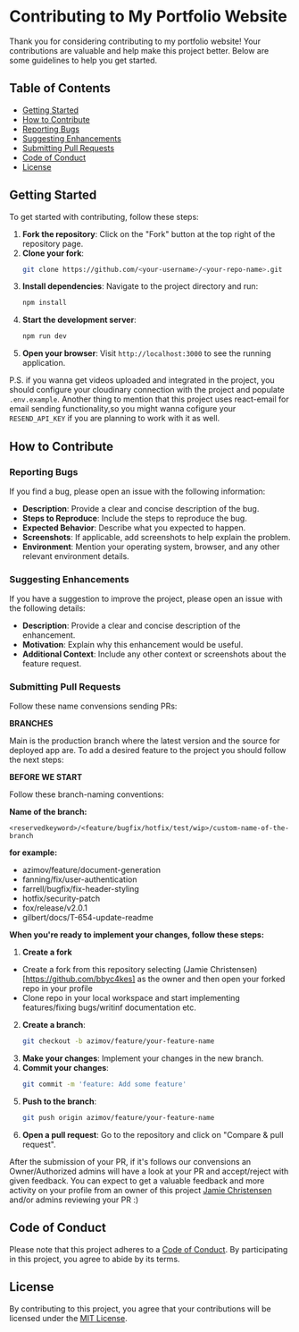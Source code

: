# Contributing to My Portfolio Website

Thank you for considering contributing to my portfolio website! Your contributions are valuable and help make this project better. Below are some guidelines to help you get started.

## Table of Contents

- [Getting Started](#getting-started)
- [How to Contribute](#how-to-contribute)
- [Reporting Bugs](#reporting-bugs)
- [Suggesting Enhancements](#suggesting-enhancements)
- [Submitting Pull Requests](#submitting-pull-requests)
- [Code of Conduct](#code-of-conduct)
- [License](#license)

## Getting Started

To get started with contributing, follow these steps:

1. **Fork the repository**: Click on the "Fork" button at the top right of the repository page.
2. **Clone your fork**: 
    ```sh
    git clone https://github.com/<your-username>/<your-repo-name>.git
    ```
3. **Install dependencies**: Navigate to the project directory and run:
    ```sh
    npm install
    ```
4. **Start the development server**: 
    ```sh
    npm run dev
    ```
5. **Open your browser**: Visit `http://localhost:3000` to see the running application.

P.S. if you wanna get videos uploaded and integrated in the project, you should configure your cloudinary connection with the project and populate `.env.example`. 
     Another thing to mention that this project uses react-email for email sending functionality,so you might wanna cofigure your `RESEND_API_KEY` if you are planning to work with it as well.

## How to Contribute

### Reporting Bugs

If you find a bug, please open an issue with the following information:
- **Description**: Provide a clear and concise description of the bug.
- **Steps to Reproduce**: Include the steps to reproduce the bug.
- **Expected Behavior**: Describe what you expected to happen.
- **Screenshots**: If applicable, add screenshots to help explain the problem.
- **Environment**: Mention your operating system, browser, and any other relevant environment details.

### Suggesting Enhancements

If you have a suggestion to improve the project, please open an issue with the following details:
- **Description**: Provide a clear and concise description of the enhancement.
- **Motivation**: Explain why this enhancement would be useful.
- **Additional Context**: Include any other context or screenshots about the feature request.

### Submitting Pull Requests

Follow these name convensions sending PRs:

**BRANCHES**

Main is the production branch where the latest version and the source for deployed app are.
To add a desired feature to the project you should follow the next steps:

**BEFORE WE START**

Follow these branch-naming conventions:

**Name of the branch:**

`<reservedkeyword>/<feature/bugfix/hotfix/test/wip>/custom-name-of-the-branch`

**for example:**

- azimov/feature/document-generation
- fanning/fix/user-authentication
- farrell/bugfix/fix-header-styling
- hotfix/security-patch
- fox/release/v2.0.1
- gilbert/docs/T-654-update-readme 

**When you're ready to implement your changes, follow these steps:**

1. **Create a fork**
- Create a fork from this repository selecting (Jamie Christensen)[https://github.com/bbyc4kes] as the owner and then open your forked repo in your profile 
- Clone repo in your local workspace and start implementing features/fixing bugs/writinf documentation etc.

2. **Create a branch**: 
    ```sh
    git checkout -b azimov/feature/your-feature-name
    ```
3. **Make your changes**: Implement your changes in the new branch.
4. **Commit your changes**: 
    ```sh
    git commit -m 'feature: Add some feature'
    ```
5. **Push to the branch**: 
    ```sh
    git push origin azimov/feature/your-feature-name
    ```
6. **Open a pull request**: Go to the repository and click on "Compare & pull request".

After the submission of your PR, if it's follows our convensions an Owner/Authorized admins will have a look at your PR and accept/reject with given feedback. You can expect to get a valuable feedback and more activity on your profile from an owner of this project [Jamie Christensen](https://github.com/bbyc4kes) and/or admins reviewing your PR :)

## Code of Conduct

Please note that this project adheres to a [Code of Conduct](CODE_OF_CONDUCT.md). By participating in this project, you agree to abide by its terms.

## License

By contributing to this project, you agree that your contributions will be licensed under the [MIT License](LICENSE).
